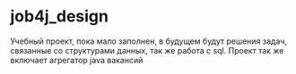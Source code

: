 # job4j_design
Учебный проект, пока мало заполнен, в будущем будут решения задач,
связанные со структурами данных, так же работа с sql. Проект так же
включает агрегатор java вакансий

